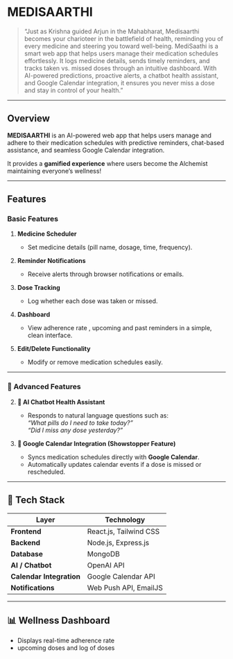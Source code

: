 # MEDISAARTHI

> “Just as Krishna guided Arjun in the Mahabharat, Medisaarthi becomes your charioteer in the battlefield of health, reminding you of every medicine and steering you toward well-being.
MediSaathi is a smart web app that helps users manage their medication schedules effortlessly. It logs medicine details, sends timely reminders, and tracks taken vs. missed doses through an intuitive dashboard. With AI-powered predictions, proactive alerts, a chatbot health assistant, and Google Calendar integration, it ensures you never miss a dose and stay in control of your health.”



---

## Overview

**MEDISAARTHI** is an AI-powered web app that helps users manage and adhere to their medication schedules with predictive reminders, chat-based assistance, and seamless Google Calendar integration.

It provides a **gamified experience** where users become the Alchemist maintaining everyone’s wellness!

---

## Features

### Basic Features

1. **Medicine Scheduler**  
   - Set medicine details (pill name, dosage, time, frequency).

2. **Reminder Notifications**  
   - Receive alerts through browser notifications or emails.

3. **Dose Tracking**  
   - Log whether each dose was taken or missed.

4. **Dashboard**  
   - View adherence rate , upcoming and past reminders in a simple, clean interface.

5. **Edit/Delete Functionality**  
   - Modify or remove medication schedules easily.


---

### 🧠 Advanced Features

2. **💬 AI Chatbot Health Assistant**  
   - Responds to natural language questions such as:  
     _“What pills do I need to take today?”_  
     _“Did I miss any dose yesterday?”_

3. **📅 Google Calendar Integration (Showstopper Feature)**  
   - Syncs medication schedules directly with **Google Calendar**.  
   - Automatically updates calendar events if a dose is missed or rescheduled.

---

## 🧩 Tech Stack

| Layer | Technology |
|-------|-------------|
| **Frontend** | React.js, Tailwind CSS |
| **Backend** | Node.js, Express.js |
| **Database** | MongoDB |
| **AI / Chatbot** | OpenAI API |
| **Calendar Integration** | Google Calendar API |
| **Notifications** | Web Push API, EmailJS |

---

## 📊 Wellness Dashboard

- Displays real-time adherence rate
- upcoming doses and log of doses


